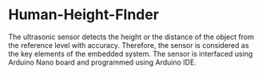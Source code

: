 # Human-Height-FInder
The ultrasonic sensor detects the height or the distance of the object from the reference level with accuracy. Therefore, the sensor is considered as the key elements of the embedded system. The sensor is interfaced using Arduino Nano board and programmed using Arduino IDE.
